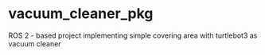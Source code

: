 # vacuum_cleaner_pkg
ROS 2 - based project implementing simple covering area with turtlebot3 as vacuum cleaner
